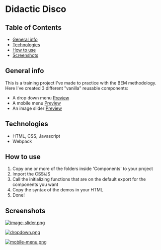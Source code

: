 # Didactic Disco

## Table of Contents

- [General info](#General-info)
- [Technologies](#Technologies)
- [How to use](#How-to-use)
- [Screenshots](#Screenshots)

## General info

This is a training project I've made to practice with the BEM methodology. Here I've created 3 different "vanilla" reusable components:

- A drop down menu [Preview](https://alessandrovinciabc.github.io/didactic-disco/dropdown.html)
- A mobile menu [Preview](https://alessandrovinciabc.github.io/didactic-disco/mobilemenu.html)
- An image slider [Preview](https://alessandrovinciabc.github.io/didactic-disco/slider.html)

## Technologies

- HTML, CSS, Javascript
- Webpack

## How to use

1. Copy one or more of the folders inside 'Components' to your project
2. Import the CSS/JS
3. Call the initializing functions that are on the default export for the components you want
4. Copy the syntax of the demos in your HTML
5. Done!

## Screenshots

[![image-slider.png](https://i.postimg.cc/RF1BkgwZ/image-slider.png)](https://postimg.cc/Ppq9Zz6g)

[![dropdown.png](https://i.postimg.cc/mkd04JkB/dropdown.png)](https://postimg.cc/SYMZ7Zcv)

[![mobile-menu.png](https://i.postimg.cc/bJm6SbhR/mobile-menu.png)](https://postimg.cc/XGyKTrXZ)
